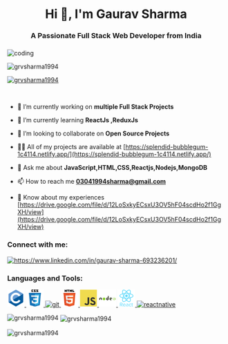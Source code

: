 <h1 align="center">Hi 👋, I'm Gaurav Sharma</h1>
<h3 align="center">A Passionate Full Stack Web Developer from India</h3>
<img align = "middle" alt ="coding" width="1050" src="https://cdn.dribbble.com/users/1162077/screenshots/3848914/programmer.gif">
<p align="left"> <img src="https://komarev.com/ghpvc/?username=grvsharma1994&label=Profile%20views&color=0e75b6&style=flat" alt="grvsharma1994" /> </p>
<p align="left"> <a href="https://github.com/ryo-ma/github-profile-trophy"><img src="https://github-profile-trophy.vercel.app/?username=grvsharma1994" alt="grvsharma1994" /></a> </p>
<p align="left"> <a href="https://twitter.com/" target="blank"><img src="https://img.shields.io/twitter/follow/?logo=twitter&style=for-the-badge" alt="" /></a> </p>

- 🔭 I’m currently working on **multiple Full Stack Projects**

- 🌱 I’m currently learning **ReactJs ,ReduxJs**

- 👯 I’m looking to collaborate on **Open Source Projects**

- 👨‍💻 All of my projects are available at [https://splendid-bubblegum-1c4114.netlify.app/](https://splendid-bubblegum-1c4114.netlify.app/)

- 💬 Ask me about **JavaScript,HTML,CSS,Reactjs,Nodejs,MongoDB**

- 📫 How to reach me **03041994sharma@gmail.com**

- 📄 Know about my experiences [https://drive.google.com/file/d/12LoSxkyECsxU3OV5hF04scdHo2f1GgXH/view](https://drive.google.com/file/d/12LoSxkyECsxU3OV5hF04scdHo2f1GgXH/view)

<h3 align="left">Connect with me:</h3>
<p align="left">
<a href="https://www.linkedin.com/in/gaurav-sharma-693236201/" target="blank"><img align="center" src="https://raw.githubusercontent.com/rahuldkjain/github-profile-readme-generator/master/src/images/icons/Social/linked-in-alt.svg" alt="https://www.linkedin.com/in/gaurav-sharma-693236201/" height="30" width="40" /></a>
</p>

<h3 align="left">Languages and Tools:</h3>
<p align="left"> <a href="https://www.cprogramming.com/" target="_blank" rel="noreferrer"> <img src="https://raw.githubusercontent.com/devicons/devicon/master/icons/c/c-original.svg" alt="c" width="40" height="40"/> </a> <a href="https://www.w3schools.com/css/" target="_blank" rel="noreferrer"> <img src="https://raw.githubusercontent.com/devicons/devicon/master/icons/css3/css3-original-wordmark.svg" alt="css3" width="40" height="40"/> </a> <a href="https://git-scm.com/" target="_blank" rel="noreferrer"> <img src="https://www.vectorlogo.zone/logos/git-scm/git-scm-icon.svg" alt="git" width="40" height="40"/> </a> <a href="https://www.w3.org/html/" target="_blank" rel="noreferrer"> <img src="https://raw.githubusercontent.com/devicons/devicon/master/icons/html5/html5-original-wordmark.svg" alt="html5" width="40" height="40"/> </a> <a href="https://developer.mozilla.org/en-US/docs/Web/JavaScript" target="_blank" rel="noreferrer"> <img src="https://raw.githubusercontent.com/devicons/devicon/master/icons/javascript/javascript-original.svg" alt="javascript" width="40" height="40"/> </a> <a href="https://nodejs.org" target="_blank" rel="noreferrer"> <img src="https://raw.githubusercontent.com/devicons/devicon/master/icons/nodejs/nodejs-original-wordmark.svg" alt="nodejs" width="40" height="40"/> </a> <a href="https://reactjs.org/" target="_blank" rel="noreferrer"> <img src="https://raw.githubusercontent.com/devicons/devicon/master/icons/react/react-original-wordmark.svg" alt="react" width="40" height="40"/> </a> <a href="https://reactnative.dev/" target="_blank" rel="noreferrer"> <img src="https://reactnative.dev/img/header_logo.svg" alt="reactnative" width="40" height="40"/> </a> </p>

<p><img align="left" src="https://github-readme-stats.vercel.app/api/top-langs?username=grvsharma1994&show_icons=true&locale=en&layout=compact" alt="grvsharma1994" /></p>

<p>&nbsp;<img align="center" src="https://github-readme-stats.vercel.app/api?username=grvsharma1994&show_icons=true&locale=en" alt="grvsharma1994" /></p>

<p><img align="center" src="https://github-readme-streak-stats.herokuapp.com/?user=grvsharma1994&" alt="grvsharma1994" /></p>
